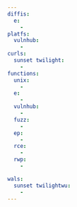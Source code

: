 ```yaml
---
diffis:
  e:
    -
platfs:
  vulnhub:
    -
curls:
  sunset twilight:
    -
functions:
  unix:
    -
  e:
    -
  vulnhub:
    -
  fuzz:
    -
  ep:
    -
  rce:
    -
  rwp:
    -

wals:
  sunset twilightwu:
    -
---
```

